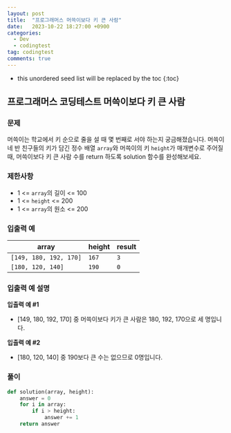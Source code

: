 ```yaml
---
layout: post
title:  "프로그래머스 머쓱이보다 키 큰 사람"
date:   2023-10-22 18:27:00 +0900
categories:
  - Dev
  - codingtest
tag: codingtest
comments: true
---
```


* this unordered seed list will be replaced by the toc
{:toc}

## 프로그래머스 코딩테스트 머쓱이보다 키 큰 사람

### 문제

머쓱이는 학교에서 키 순으로 줄을 설 때 몇 번째로 서야 하는지 궁금해졌습니다. 머쓱이네 반 친구들의 키가 담긴 정수 배열 `array`와 머쓱이의 키 `height`가 매개변수로 주어질 때, 머쓱이보다 키 큰 사람 수를 return 하도록 solution 함수를 완성해보세요.

### 제한사항

- 1 <= `array`의 길이 <= 100
- 1 <= `height` <= 200
- 1 <= `array`의 원소 <= 200

### 입출력 예

| array | height | result |
| --- | --- | --- |
| `[149, 180, 192, 170]` | `167` | `3` |
| `[180, 120, 140]` | `190` | `0` |

### 입출력 예 설명

**입출력 예 #1**

- [149, 180, 192, 170] 중 머쓱이보다 키가 큰 사람은 180, 192, 170으로 세 명입니다.

**입출력 예 #2**

- [180, 120, 140] 중 190보다 큰 수는 없으므로 0명입니다.

### 풀이

```py
def solution(array, height):
    answer = 0
    for i in array:
        if i > height:
            answer += 1
    return answer
```